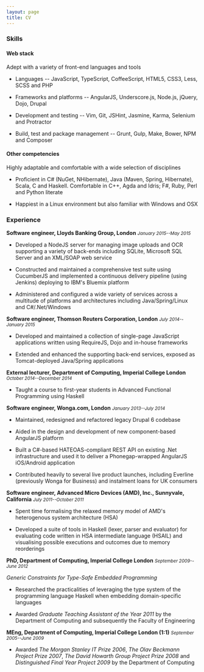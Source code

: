 ```yaml
---
layout: page
title: CV
---
```


### Skills

#### Web stack

Adept with a variety of front-end languages and tools

* Languages -- JavaScript, TypeScript, CoffeeScript,
  HTML5, CSS3, Less, SCSS and PHP

* Frameworks and platforms -- AngularJS, Underscore.js, Node.js,
  jQuery, Dojo, Drupal

* Development and testing -- Vim, Git, JSHint, Jasmine, Karma,
  Selenium and Protractor

* Build, test and package management -- Grunt, Gulp, Make,
  Bower, NPM and Composer

#### Other competencies

Highly adaptable and comfortable with a wide selection of disciplines

* Proficient in C\# (NuGet, NHibernate), Java (Maven, Spring,
  Hibernate), Scala, C and Haskell.  Comfortable in C++, Agda and Idris; F\#, Ruby,
  Perl and Python literate

* Happiest in a Linux environment but also familiar with Windows and OSX

### Experience

**Software engineer, Lloyds Banking Group, London**
<small>*January 2015--May 2015*</small>

* Developed a NodeJS server for managing image uploads and OCR supporting a
  variety of back-ends including SQLite, Microsoft SQL Server and an XML/SOAP
  web service

* Constructed and maintained a comprehensive test suite using CucumberJS and
  implemented a continuous delivery pipeline (using Jenkins) deploying to IBM's
  Bluemix platform

* Administered and configured a wide variety of services across a multitude of
  platforms and architectures including Java/Spring/Linux and C#/.Net/Windows

**Software engineer, Thomson Reuters Corporation, London**
<small>*July 2014--January 2015*</small>

* Developed and maintained a collection of single-page JavaScript
  applications written using RequireJS, Dojo and in-house frameworks

* Extended and enhanced the supporting back-end services, exposed as
  Tomcat-deployed Java/Spring applications

**External lecturer, Department of Computing, Imperial College London**
<small>*October 2014--December 2014*</small>

* Taught a course to first-year students in Advanced Functional
  Programming using Haskell

**Software engineer, Wonga.com, London**
<small>*January 2013--July 2014*</small>

* Maintained, redesigned and refactored legacy Drupal 6 codebase

* Aided in the design and development of new component-based AngularJS
  platform

* Built a C\#-based HATEOAS-compliant REST API on existing .Net
  infrastructure and used it to deliver a Phonegap-wrapped AngularJS
  iOS/Android application

* Contributed heavily to several live product launches, including
  Everline (previously Wonga for Business) and instalment loans for
  UK consumers

**Software engineer, Advanced Micro Devices (AMD), Inc., Sunnyvale,
California**
<small>*July 2011--October 2011*</small>

* Spent time formalising the relaxed memory model of AMD's heterogenous system
  architecture (HSA)

* Developed a suite of tools in Haskell (lexer, parser and evaluator) for
  evaluating code written in HSA intermediate language (HSAIL) and visualising
  possible executions and outcomes due to memory reorderings

**PhD, Department of Computing, Imperial College London**
<small>*September 2009--June 2012*</small>

*Generic Constraints for Type-Safe Embedded Programming*

* Researched the practicalities of leveraging the type system of the
  programming language Haskell when embedding domain-specific languages

* Awarded *Graduate Teaching Assistant of the Year 2011* by the
  Department of Computing and subsequently the Faculty of Engineering

**MEng, Department of Computing, Imperial College London (1:1)**
<small>*September 2005--June 2009*</small>

* Awarded *The Morgan Stanley IT Prize 2006*, *The Olav
  Beckmann Project Prize 2007*, *The David Howarth Group Project
  Prize 2008* and *Distinguished Final Year Project 2009* by the
  Department of Computing
